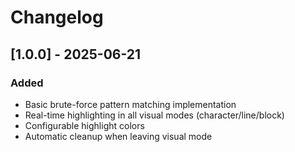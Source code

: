 # Changelog

## [1.0.0] - 2025-06-21

### Added
- Basic brute-force pattern matching implementation
- Real-time highlighting in all visual modes (character/line/block)
- Configurable highlight colors
- Automatic cleanup when leaving visual mode
